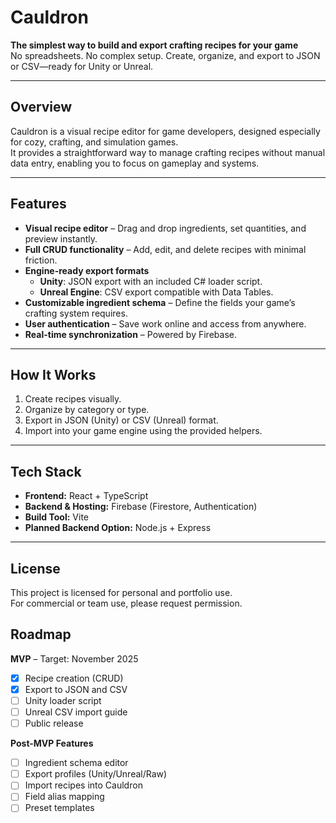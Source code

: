 # Cauldron

**The simplest way to build and export crafting recipes for your game**  
No spreadsheets. No complex setup. Create, organize, and export to JSON or CSV—ready for Unity or Unreal.

---

## Overview

Cauldron is a visual recipe editor for game developers, designed especially for cozy, crafting, and simulation games.  
It provides a straightforward way to manage crafting recipes without manual data entry, enabling you to focus on gameplay and systems.

---

## Features

- **Visual recipe editor** – Drag and drop ingredients, set quantities, and preview instantly.
- **Full CRUD functionality** – Add, edit, and delete recipes with minimal friction.
- **Engine-ready export formats**  
  - **Unity**: JSON export with an included C# loader script.  
  - **Unreal Engine**: CSV export compatible with Data Tables.
- **Customizable ingredient schema** – Define the fields your game’s crafting system requires.
- **User authentication** – Save work online and access from anywhere.
- **Real-time synchronization** – Powered by Firebase.

---

## How It Works

1. Create recipes visually.
2. Organize by category or type.
3. Export in JSON (Unity) or CSV (Unreal) format.
4. Import into your game engine using the provided helpers.

---

## Tech Stack

- **Frontend:** React + TypeScript  
- **Backend & Hosting:** Firebase (Firestore, Authentication)  
- **Build Tool:** Vite  
- **Planned Backend Option:** Node.js + Express

---

## License

This project is licensed for personal and portfolio use.  
For commercial or team use, please request permission.

## Roadmap

**MVP** – Target: November 2025
- [x] Recipe creation (CRUD)
- [x] Export to JSON and CSV
- [ ] Unity loader script
- [ ] Unreal CSV import guide
- [ ] Public release

**Post-MVP Features**
- [ ] Ingredient schema editor
- [ ] Export profiles (Unity/Unreal/Raw)
- [ ] Import recipes into Cauldron
- [ ] Field alias mapping
- [ ] Preset templates
